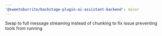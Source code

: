 ```yaml
---
'@sweetoburrito/backstage-plugin-ai-assistant-backend': minor
---
```


Swap to full message streaming instead of chunking to fix issue preventing tools from running
